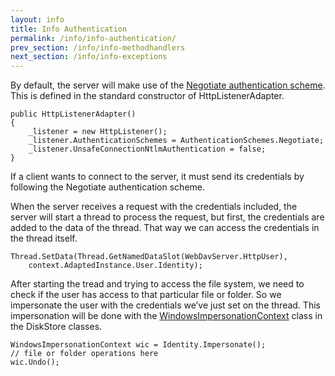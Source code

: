 ```yaml
---
layout: info
title: Info Authentication
permalink: /info/info-authentication/
prev_section: /info/info-methodhandlers
next_section: /info/info-exceptions
---
```


By default, the server will make use of the [Negotiate authentication scheme][1].
This is defined in the standard constructor of HttpListenerAdapter.

    public HttpListenerAdapter()
    {
        _listener = new HttpListener();
        _listener.AuthenticationSchemes = AuthenticationSchemes.Negotiate;
        _listener.UnsafeConnectionNtlmAuthentication = false;
    }

If a client wants to connect to the server, it must send its credentials by following the Negotiate authentication scheme.

When the server receives a request with the credentials included, the server will start a thread to process the request, but first, the credentials are added to the data of the thread. That way we can access the credentials in the thread itself.

    Thread.SetData(Thread.GetNamedDataSlot(WebDavServer.HttpUser),
        context.AdaptedInstance.User.Identity);

After starting the tread and trying to access the file system, we need to check if the user has access to that particular file or folder.
So we impersonate the user with the credentials we’ve just set on the thread. This impersonation will be done with the [WindowsImpersonationContext][2] class in the DiskStore classes.

    WindowsImpersonationContext wic = Identity.Impersonate();
    // file or folder operations here
    wic.Undo();

  [1]: http://msdn.microsoft.com/en-us/library/system.net.authenticationschemes(v=vs.110).aspx
  [2]: http://msdn.microsoft.com/en-us/library/system.security.principal.windowsimpersonationcontext.aspx
